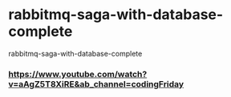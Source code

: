 # rabbitmq-saga-with-database-complete
rabbitmq-saga-with-database-complete
### https://www.youtube.com/watch?v=aAgZ5T8XiRE&ab_channel=codingFriday
